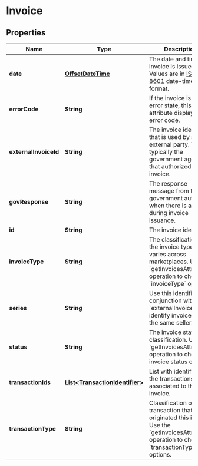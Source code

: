 
# Invoice

## Properties
Name | Type | Description | Notes
------------ | ------------- | ------------- | -------------
**date** | [**OffsetDateTime**](OffsetDateTime.md) | The date and time the invoice is issued. Values are in [ISO 8601](https://developer-docs.amazon.com/sp-api/docs/iso-8601) date-time format. |  [optional]
**errorCode** | **String** | If the invoice is in an error state, this attribute displays the error code. |  [optional]
**externalInvoiceId** | **String** | The invoice identifier that is used by an external party. This is typically the government agency that authorized the invoice. |  [optional]
**govResponse** | **String** | The response message from the government authority when there is an error during invoice issuance. |  [optional]
**id** | **String** | The invoice identifier. |  [optional]
**invoiceType** | **String** | The classification of the invoice type. This varies across marketplaces. Use the &#x60;getInvoicesAttributes&#x60; operation to check &#x60;invoiceType&#x60; options. |  [optional]
**series** | **String** | Use this identifier in conjunction with &#x60;externalInvoiceId&#x60; to identify invoices from the same seller. |  [optional]
**status** | **String** | The invoice status classification. Use the &#x60;getInvoicesAttributes&#x60; operation to check invoice status options. |  [optional]
**transactionIds** | [**List&lt;TransactionIdentifier&gt;**](TransactionIdentifier.md) | List with identifiers for the transactions associated to the invoice. |  [optional]
**transactionType** | **String** | Classification of the transaction that originated this invoice. Use the &#x60;getInvoicesAttributes&#x60; operation to check &#x60;transactionType&#x60; options. |  [optional]



